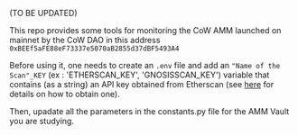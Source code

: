 (TO BE UPDATED)

This repo provides some tools for monitoring the CoW AMM launched on mainnet by the CoW DAO in this address `0xBEEf5aFE88eF73337e5070aB2855d37dBF5493A4`

Before using it, one needs to create an `.env` file and add an `"Name of the Scan"_KEY` (ex : 'ETHERSCAN_KEY', 'GNOSISSCAN_KEY') variable that contains (as a string) an API key obtained from Etherscan (see [here](https://docs.etherscan.io/getting-started/viewing-api-usage-statistics) for details on how to obtain one). 


Then, upadate all the parameters in the constants.py file for the AMM Vault you are studying.
